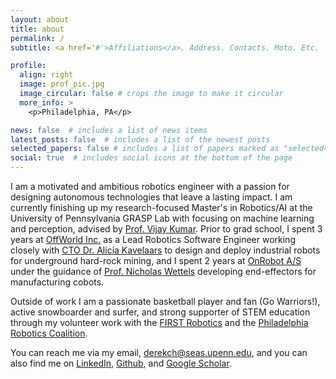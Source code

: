 ```yaml
---
layout: about
title: about
permalink: /
subtitle: <a href='#'>Affiliations</a>. Address. Contacts. Moto. Etc.

profile:
  align: right
  image: prof_pic.jpg
  image_circular: false # crops the image to make it circular
  more_info: >
    <p>Philadelphia, PA</p>

news: false  # includes a list of news items
latest_posts: false  # includes a list of the newest posts
selected_papers: false # includes a list of papers marked as "selected={true}"
social: true  # includes social icons at the bottom of the page
---
```


I am a motivated and ambitious robotics engineer with a passion for designing autonomous technologies that leave a lasting impact. I am currently finishing up my research-focused Master's in Robotics/AI at the University of Pennsylvania GRASP Lab with focusing on machine learning and perception, advised by [Prof. Vijay Kumar](https://www.kumarrobotics.org/dr-vijay-kumar/). Prior to grad school, I spent 3 years at [OffWorld Inc.](https://www.offworld.ai/) as a Lead Robotics Software Engineer working closely with [CTO Dr. Alicia Kavelaars](https://www.linkedin.com/in/alicia-kavelaars/) to design and deploy industrial robots for underground hard-rock mining, and I spent 2 years at [OnRobot A/S](https://onrobot.com/en) under the guidance of [Prof. Nicholas Wettels](https://www.linkedin.com/in/nicholas-wettels-48aaa83/) developing end-effectors for manufacturing cobots.

Outside of work I am a passionate basketball player and fan (Go Warriors!), active snowboarder and surfer, and strong supporter of STEM education through my volunteer work with the [FIRST Robotics](https://www.firstinspires.org/) and the [Philadelphia Robotics Coalition](https://roboticscoalition.org/).

You can reach me via my email, [derekch@seas.upenn.edu](derekch@seas.upenn.edu), and you can also find me on [LinkedIn](https://www.linkedin.com/in/derekwcheng/), [Github](https://github.com/dcheng289), and [Google Scholar](https://scholar.google.com/citations?hl=en&user=EP_omZQAAAAJ).

<!-- Put your address / P.O. box / other info right below your picture. You can also disable any of these elements by editing `profile` property of the YAML header of your `_pages/about.md`. Edit `_bibliography/papers.bib` and Jekyll will render your [publications page](/al-folio/publications/) automatically. -->

<!-- Link to your social media connections, too. This theme is set up to use [Font Awesome icons](https://fontawesome.com/) and [Academicons](https://jpswalsh.github.io/academicons/), like the ones below. Add your Facebook, Twitter, LinkedIn, Google Scholar, or just disable all of them. -->